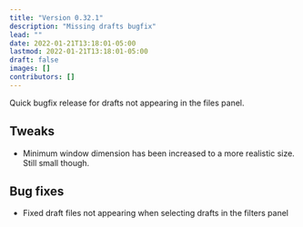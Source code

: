 ```yaml
---
title: "Version 0.32.1"
description: "Missing drafts bugfix"
lead: ""
date: 2022-01-21T13:18:01-05:00
lastmod: 2022-01-21T13:18:01-05:00
draft: false
images: []
contributors: []
---
```


Quick bugfix release for drafts not appearing in the files panel.

## Tweaks

* Minimum window dimension has been increased to a more realistic size. Still small though.

## Bug fixes

* Fixed draft files not appearing when selecting drafts in the filters panel